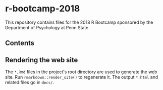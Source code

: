 # r-bootcamp-2018

This repository contains files for the 2018 R Bootcamp sponsored by the Department of Psychology at Penn State.

## Contents

## Rendering the web site

The `*.Rmd` files in the project's root directory are used to generate the web site. Run `rmarkdown::render_site()` to regenerate it. The output `*.html` and related files go in `docs/`.
